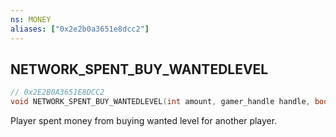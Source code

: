 ```yaml
---
ns: MONEY
aliases: ["0x2e2b0a3651e8dcc2"]
---
```

## NETWORK_SPENT_BUY_WANTEDLEVEL

```c
// 0x2E2B0A3651E8DCC2
void NETWORK_SPENT_BUY_WANTEDLEVEL(int amount, gamer_handle handle, bool fromBank, bool fromBankAndWallet, int npcProvider);
```

Player spent money from buying wanted level for another player.

